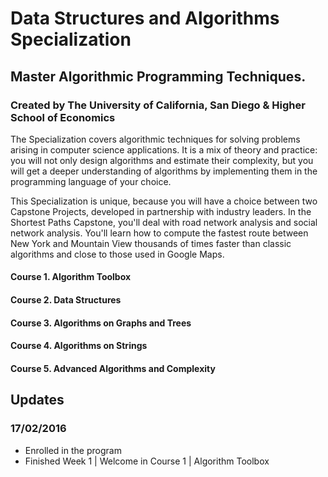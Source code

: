 # Data Structures and Algorithms Specialization
## Master Algorithmic Programming Techniques.
### Created by The University of California, San Diego & Higher School of Economics

The Specialization covers algorithmic techniques for solving problems arising in computer science applications. It is a mix of theory and practice: you will not only design algorithms and estimate their complexity, but you will get a deeper understanding of algorithms by implementing them in the programming language of your choice.

This Specialization is unique, because you will have a choice between two Capstone Projects, developed in partnership with industry leaders. In the Shortest Paths Capstone, you'll deal with road network analysis and social network analysis. You'll learn how to compute the fastest route between New York and Mountain View thousands of times faster than classic algorithms and close to those used in Google Maps.

#### Course 1. Algorithm Toolbox
#### Course 2. Data Structures
#### Course 3. Algorithms on Graphs and Trees
#### Course 4. Algorithms on Strings
#### Course 5. Advanced Algorithms and Complexity

## Updates
### 17/02/2016
- Enrolled in the program
- Finished Week 1 | Welcome in Course 1 | Algorithm Toolbox
